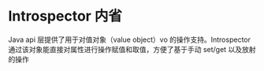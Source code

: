 # Introspector 内省

Java api 层提供了用于对值对象（value object）vo 的操作支持。Introspector 通过该对象能直接对属性进行操作赋值和取值，方便了基于手动 set/get 以及放射的操作

